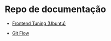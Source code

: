 # Repo de documentação

* [Frontend Tuning (Ubuntu)](https://github.com/LeandroSpohr/docs/blob/main/readme_front_config.md)

* [Git Flow](https://github.com/LeandroSpohr/docs/blob/main/Git_flow.md)

